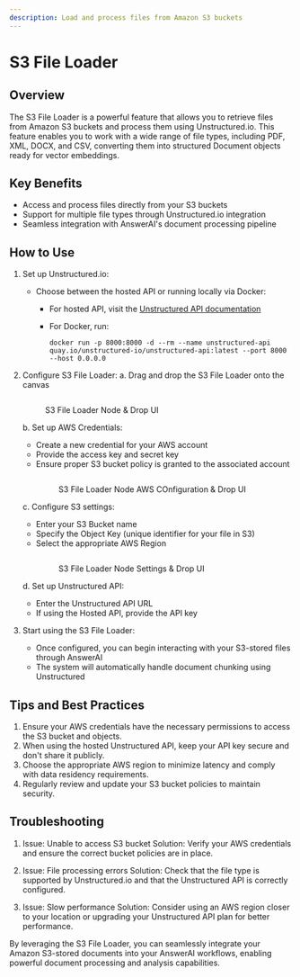 ```yaml
---
description: Load and process files from Amazon S3 buckets
---
```


# S3 File Loader

## Overview

The S3 File Loader is a powerful feature that allows you to retrieve files from Amazon S3 buckets and process them using Unstructured.io. This feature enables you to work with a wide range of file types, including PDF, XML, DOCX, and CSV, converting them into structured Document objects ready for vector embeddings.

## Key Benefits

-   Access and process files directly from your S3 buckets
-   Support for multiple file types through Unstructured.io integration
-   Seamless integration with AnswerAI's document processing pipeline

## How to Use

1. Set up Unstructured.io:

    - Choose between the hosted API or running locally via Docker:

        - For hosted API, visit the [Unstructured API documentation](https://unstructured-io.github.io/unstructured/api.html)
        - For Docker, run:

            ```
            docker run -p 8000:8000 -d --rm --name unstructured-api quay.io/unstructured-io/unstructured-api:latest --port 8000 --host 0.0.0.0
            ```

2. Configure S3 File Loader:
   a. Drag and drop the S3 File Loader onto the canvas
   <!-- TODO: Screenshot of S3 File Loader node on canvas -->
   <figure><img src="/.gitbook/assets/screenshots/s3loader.png" alt="" /><figcaption><p> S3 File Loader Node &#x26; Drop UI</p></figcaption></figure>

    b. Set up AWS Credentials:

    - Create a new credential for your AWS account
    - Provide the access key and secret key
    - Ensure proper S3 bucket policy is granted to the associated account
        <!-- TODO: Screenshot of AWS Credential configuration -->
        <figure><img src="/.gitbook/assets/screenshots/s3awsconfiguration.png" alt="" /><figcaption><p> S3 File Loader Node AWS COnfiguration &#x26; Drop UI</p></figcaption></figure>

    c. Configure S3 settings:

    - Enter your S3 Bucket name
    - Specify the Object Key (unique identifier for your file in S3)
    - Select the appropriate AWS Region
        <!-- TODO: Screenshot of S3 configuration settings -->
        <figure><img src="/.gitbook/assets/screenshots/s3configuration.png" alt="" /><figcaption><p> S3 File Loader Node Settings &#x26; Drop UI</p></figcaption></figure>

    d. Set up Unstructured API:

    - Enter the Unstructured API URL
    - If using the Hosted API, provide the API key

3. Start using the S3 File Loader:
    - Once configured, you can begin interacting with your S3-stored files through AnswerAI
    - The system will automatically handle document chunking using Unstructured

## Tips and Best Practices

1. Ensure your AWS credentials have the necessary permissions to access the S3 bucket and objects.
2. When using the hosted Unstructured API, keep your API key secure and don't share it publicly.
3. Choose the appropriate AWS region to minimize latency and comply with data residency requirements.
4. Regularly review and update your S3 bucket policies to maintain security.

## Troubleshooting

1. Issue: Unable to access S3 bucket
   Solution: Verify your AWS credentials and ensure the correct bucket policies are in place.

2. Issue: File processing errors
   Solution: Check that the file type is supported by Unstructured.io and that the Unstructured API is correctly configured.

3. Issue: Slow performance
   Solution: Consider using an AWS region closer to your location or upgrading your Unstructured API plan for better performance.

By leveraging the S3 File Loader, you can seamlessly integrate your Amazon S3-stored documents into your AnswerAI workflows, enabling powerful document processing and analysis capabilities.
